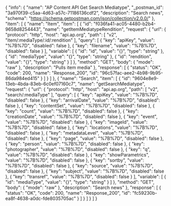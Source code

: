 {
  "info": {
    "name": "AP Content API Get Search Mediatype",
    "_postman_id": "3a970f39-c5aa-4d63-a57c-71186136cdf2",
    "description": "Search news",
    "schema": "https://schema.getpostman.com/json/collection/v2.0.0/"
  },
  "item": [
    {
      "name": "Item",
      "item": [
        {
          "id": "f036fa41-ac05-4480-b2b4-9658d8254443",
          "name": "getItemMediatypeRendition",
          "request": {
            "url": {
              "protocol": "http",
              "host": "api.ap.org",
              "path": [
                "v2",
                "item/:mediaType/:id/:rendition"
              ],
              "query": [
                {
                  "key": "apiKey",
                  "value": "%7B%7D",
                  "disabled": false
                },
                {
                  "key": "filename",
                  "value": "%7B%7D",
                  "disabled": false
                }
              ],
              "variable": [
                {
                  "id": "id",
                  "value": "{}",
                  "type": "string"
                },
                {
                  "id": "mediaType",
                  "value": "{}",
                  "type": "string"
                },
                {
                  "id": "rendition",
                  "value": "{}",
                  "type": "string"
                }
              ]
            },
            "method": "GET",
            "body": {
              "mode": "raw"
            },
            "description": "Pulls item media"
          },
          "response": [
            {
              "status": "OK",
              "code": 200,
              "name": "Response_200",
              "id": "96c57fac-aee2-4b98-9b95-86da984ed415"
            }
          ]
        }
      ]
    },
    {
      "name": "Search",
      "item": [
        {
          "id": "9604e8e9-13eb-4bda-83eb-6c0ef07160c7",
          "name": "getSearchMediatype",
          "request": {
            "url": {
              "protocol": "http",
              "host": "api.ap.org",
              "path": [
                "v2",
                "search/:mediaType"
              ],
              "query": [
                {
                  "key": "apiKey",
                  "value": "%7B%7D",
                  "disabled": false
                },
                {
                  "key": "arrivalDate",
                  "value": "%7B%7D",
                  "disabled": false
                },
                {
                  "key": "contentSet",
                  "value": "%7B%7D",
                  "disabled": false
                },
                {
                  "key": "count",
                  "value": "%7B%7D",
                  "disabled": false
                },
                {
                  "key": "creationDate",
                  "value": "%7B%7D",
                  "disabled": false
                },
                {
                  "key": "event",
                  "value": "%7B%7D",
                  "disabled": false
                },
                {
                  "key": "imageId",
                  "value": "%7B%7D",
                  "disabled": false
                },
                {
                  "key": "locations",
                  "value": "%7B%7D",
                  "disabled": false
                },
                {
                  "key": "metadataLevel",
                  "value": "%7B%7D",
                  "disabled": false
                },
                {
                  "key": "page",
                  "value": "%7B%7D",
                  "disabled": false
                },
                {
                  "key": "person",
                  "value": "%7B%7D",
                  "disabled": false
                },
                {
                  "key": "photographer",
                  "value": "%7B%7D",
                  "disabled": false
                },
                {
                  "key": "q",
                  "value": "%7B%7D",
                  "disabled": false
                },
                {
                  "key": "showParametrics",
                  "value": "%7B%7D",
                  "disabled": false
                },
                {
                  "key": "sortby",
                  "value": "%7B%7D",
                  "disabled": false
                },
                {
                  "key": "source",
                  "value": "%7B%7D",
                  "disabled": false
                },
                {
                  "key": "subject",
                  "value": "%7B%7D",
                  "disabled": false
                },
                {
                  "key": "transref",
                  "value": "%7B%7D",
                  "disabled": false
                }
              ],
              "variable": [
                {
                  "id": "mediaType",
                  "value": "{}",
                  "type": "string"
                }
              ]
            },
            "method": "GET",
            "body": {
              "mode": "raw"
            },
            "description": "Search news"
          },
          "response": [
            {
              "status": "OK",
              "code": 200,
              "name": "Response_200",
              "id": "fc59230b-ea8f-4638-a0dc-fde8035705ac"
            }
          ]
        }
      ]
    }
  ]
}